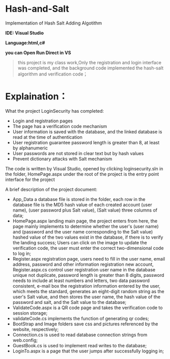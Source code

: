 # Hash-and-Salt
Implementation of Hash Salt Adding Algotithm

**IDE: Visual Studio**

**Language:html,c#**

**you can Open Run Direct in VS**



> this project is my class work,Only the registration and login interface was completed, and the background code implemented the hash-salt algorithm and verification code；

# Explaination：

What the project LoginSecurity has completed:

- Login and registration pages
- The page has a verification code mechanism
- User information is saved with the database, and the linked database is read at the time of authentication
- User registration guarantee password length is greater than 8, at least by alphanumeric
- User passwords are not stored in clear text but by hash values
- Prevent dictionary attacks with Salt mechanism

The code is written by Visual Studio, opened by clicking loginsecurity.sln in the folder, HomePage.aspx under the root of the project is the entry point interface for the project

A brief description of the project document:

- App_Data a database file is stored in the folder, each row in the database file is the MD5 hash value of each created account (user name), (user password plus Salt value), (Salt value) three columns of data;
- HomePage.aspx landing main page, the project enters from here, the page mainly implements to determine whether the user's (user name) and (password and the user name corresponding to the Salt value) hashed value of the two values exist in the database, if there is to verify the landing success; Users can click on the image to update the verification code, the user must enter the correct two-dimensional code to log in;
- Register.aspx registration page, users need to fill in the user name, email address, password and other information registration new account, Register.aspx.cs control user registration user name in the database unique not duplicate, password length is greater than 8 digits, password needs to include at least numbers and letters, two data password consistent, e-mail box the registration information entered by the user, which meets the standard, generates an eight-digit random string as the user's Salt value, and then stores the user name, the hash value of the password and salt, and the Salt value to the database;
- ValidateCode.aspx is a QR code page and takes the verification code to session storage;
- validateCode.cs implements the function of generating qr codes;
- BootStrap and Image folders save css and pictures referenced by the website, respectively;
- Connection.cs is used to read database connection strings from web.config;
- GuestBook.cs is used to implement read writes to the database;
- LoginTo.aspx is a page that the user jumps after successfully logging in;
